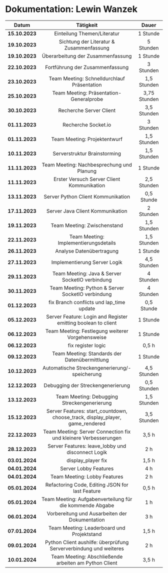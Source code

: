# Dokumentation: Lewin Wanzek 

|     Datum      |                                   Tätigkeit                                   |    Dauer     |
|:--------------:|:-----------------------------------------------------------------------------:|:------------:|
| **15.10.2023** |                          Einteilung Themen/Literatur                          |   1 Stunde   | 
| **19.10.2023** |                   Sichtung der Literatur & Zusammenfassung                    |  5 Stunden   | 
| **19.10.2023** |                       Überarbeitung der Zusammenfassung                       |   1 Stunde   | 
| **22.10.2023** |                        Fortführung der Zusammenfassung                        |  3 Stunden   | 
| **23.10.2023** |                  Team Meeting: Schnelldurchlauf Präsentation                  | 1,5 Stunden  | 
| **25.10.2023** |                    Team Meeting: Präsentation-Generalprobe                    | 3,75 Stunden | 
| **30.10.2023** |                            Recherche Server Client                            | 3,5 Stunden  |
| **01.11.2023** |                              Recherche Socket.io                              |  3 Stunden   |
| **01.11.2023** |                         Team Meeting: Projektentwurf                          | 1,5 Stunden  |
| **10.11.2023** |                         Serverstruktur Brainstorming                          | 1,5 Stunden  |
| **11.11.2023** |                   Team Meeting: Nachbesprechung und Planung                   |   1 Stunde   |
| **11.11.2023** |                  Erster Versuch Server Client Kommunikation                   | 2,5 Stunden  |
| **13.11.2023** |                      Server Python Client Kommunikation                       |  0,5 Stunde  |
| **17.11.2023** |                       Server Java Client Kommunikation                        |  2 Stunden   |
| **19.11.2023** |                          Team Meeting: Zwischenstand                          | 1,5 Stunden  |
| **22.11.2023** |                     Team Meeting: Implementierungsdetails                     | 1,5 Stunden  |
| **26.11.2023** |                           Analyse Datenübertragung                            |   1 Stunde   |
| **27.11.2023** |                         Implementierung Server Logik                          | 4,5 Stunden  |
| **29.11.2023** |                Team Meeting: Java & Server SocketIO verbindung                |  4 Stunden   |
| **30.11.2023** |               Team Meeting: Python & Server SocketIO verbindung               |  4 Stunden   |
| **01.12.2023** |                   fix Branch conflicts und lap_time update                    |  0,5 Stunde  |
| **05.12.2023** |         Server Feature: Login and Register emitting boolean to client         |   1 Stunde   |
| **06.12.2023** |               Team Meeting: Festlegung weiterer Vorgehensweise                |   1 Stunde   |
| **06.12.2023** |                              fix register logic                               |    0,5 h     |
| **09.12.2023** |                 Team Meeting: Standards der Datenübermittlung                 |   1 Stunde   |
| **10.12.2023** |                 Automatische Streckengenerierung/-speicherung                 | 4,5 Stunden  |
| **12.12.2023** |                       Debugging der Streckengenerierung                       | 0,5 Stunden  |
| **13.12.2023** |                  Team Meeting: Debugging Streckengenerierung                  | 1,5 Stunden  |
| **15.12.2023** | Server Features: start_countdown, choose_track, display_player, game_rendered | 3,5 Stunden  |
| **22.12.2023** |        Team Meeting: Server Connection fix und kleinere Verbesserungen        |    3,5 h     |
| **28.12.2023** |               Server Features: leave_lobby und disconnect Logik               |     2 h      |
| **03.01.2024** |                              display_player fix                               |    1,5 h     |
| **04.01.2024** |                             Server Lobby Features                             |     4 h      |
| **04.01.2024** |                         Team Meeting: Lobby Features                          |     2 h      |
| **05.01.2024** |                Refactoring Code, Editing JSON for last Feature                |    0,5 h     |
| **05.01.2024** |           Team Meeting: Aufgabenverteilung für die kommende Abgabe            |     1 h      |
| **06.01.2024** |                Vorbereitung und Ausarbeiten der Dokumentation                 |     3 h      |
| **07.01.2024** |                  Team Meeting: Leaderboard und Projektstand                   |    1,5 h     |
| **09.01.2024** |       Python Client aushilfe: überprüfung Serververbindung und weiteres       |     2 h      |
| **10.01.2024** |             Team Meeting: Abschließende arbeiten am Python Client             |    3,5 h     |